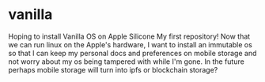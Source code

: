 # vanilla
Hoping to install Vanilla OS on Apple Silicone
My first repository! Now that we can run linux on the Apple's hardware, I want to install an immutable os so that I can keep my personal docs and preferences on mobile storage and not worry about my os being tampered with while I'm gone. In the future perhaps mobile storage will turn into ipfs or blockchain storage?
